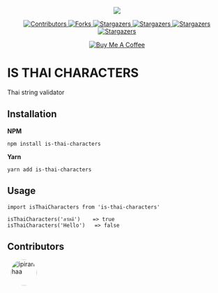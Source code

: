 <p align="center">
    <img src="https://media.giphy.com/media/xUNda8stQ9SeUoFmwM/giphy.gif">
    <p align="center">
        <a href="https://github.com/ipiranhaa/is-thai-characters/graphs/contributors" target="_blank">
            <img src="https://img.shields.io/github/contributors/ipiranhaa/is-thai-characters.svg?style=flat" alt="Contributors">
        </a>
        <a href="https://github.com/ipiranhaa/is-thai-characters/network/members" target="_blank">
            <img src="https://img.shields.io/github/forks/ipiranhaa/is-thai-characters.svg?style=flat" alt="Forks">
        </a>
        <a href="https://github.com/ipiranhaa/is-thai-characters/stargazers" target="_blank">
            <img src="https://img.shields.io/github/stars/ipiranhaa/is-thai-characters.svg?style=flat" alt="Stargazers">
        </a>
        <a href="https://github.com/ipiranhaa/is-thai-characters/issues" target="_blank">
            <img src="https://img.shields.io/github/issues/ipiranhaa/is-thai-characters.svg?style=flat" alt="Stargazers">
        </a>
        <a href="https://github.com/ipiranhaa/is-thai-characters/blob/master/LICENSE" target="_blank">
            <img src="https://img.shields.io/github/license/ipiranhaa/is-thai-characters.svg?style=flat" alt="Stargazers">
        </a>
        <a href="https://linkedin.com/in/ipiranhaa" target="_blank">
            <img src="https://img.shields.io/badge/-LinkedIn-black.svg?style=flat&logo=linkedin&colorB=555" alt="Stargazers">
        </a>
    </p>
    <p align="center">
        <a href="https://www.buymeacoffee.com/ipiranhaa" target="_blank">
            <img src="https://bmc-cdn.nyc3.digitaloceanspaces.com/BMC-button-images/custom_images/orange_img.png" alt="Buy Me A Coffee">
        </a>
    </p>
</p>

# IS THAI CHARACTERS

Thai string validator

## Installation

**NPM**

`npm install is-thai-characters`

**Yarn**

`yarn add is-thai-characters`

## Usage

```
import isThaiCharacters from 'is-thai-characters'

isThaiCharacters('สวัสดี')    => true
isThaiCharacters('Hello')   => false
```

## Contributors

<div style="display: flex; flex-wrap: wrap; align-items: flex-start">
    <a href="https://github.com/ipiranhaa">
        <img src="https://avatars1.githubusercontent.com/u/6365230" title="ipiranhaa" width="60" height="60" style="border-radius: 50%; margin: 0 8px 8px 8px">
    </a>
</div>
